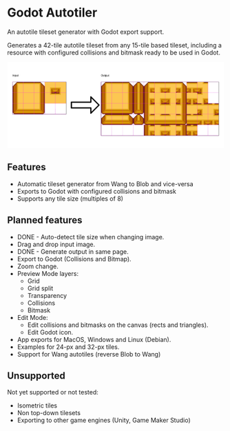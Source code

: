 # Godot Autotiler

An autotile tileset generator with Godot export support.

Generates a 42-tile autotile tileset from any 15-tile based tileset, including a
resource with configured collisions and bitmask ready to be used in Godot.

![](img/preview.png)
 
## Features

- Automatic tileset generator from Wang to Blob and vice-versa
- Exports to Godot with configured collisions and bitmask
- Supports any tile size (multiples of 8)

## Planned features
- DONE - Auto-detect tile size when changing image.
- Drag and drop input image.
- DONE - Generate output in same page.
- Export to Godot (Collisions and Bitmap).
- Zoom change.
- Preview Mode layers:
    - Grid
    - Grid split
    - Transparency
    - Collisions
    - Bitmask
- Edit Mode:
    - Edit collisions and bitmasks on the canvas (rects and triangles).
    - Edit Godot icon.
- App exports for MacOS, Windows and Linux (Debian).
- Examples for 24-px and 32-px tiles.
- Support for Wang autotiles (reverse Blob to Wang)

## Unsupported

Not yet supported or not tested:

- Isometric tiles
- Non top-down tilesets
- Exporting to other game engines (Unity, Game Maker Studio)